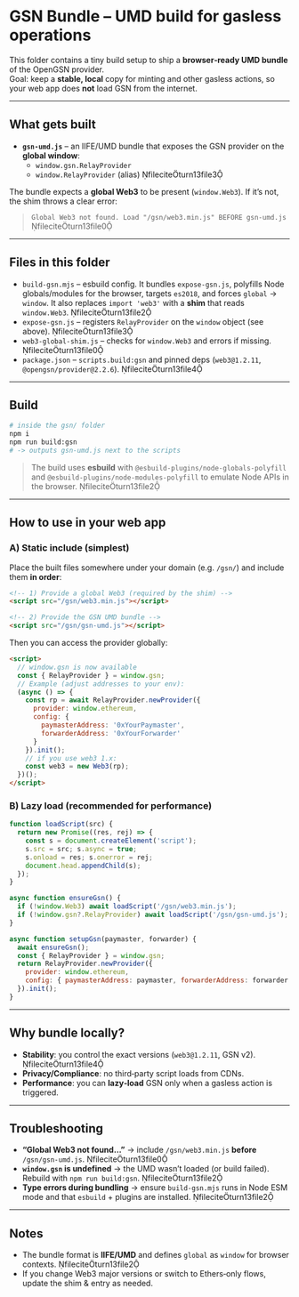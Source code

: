 # GSN Bundle – UMD build for gasless operations

This folder contains a tiny build setup to ship a **browser‑ready UMD bundle** of the OpenGSN provider.  
Goal: keep a **stable, local** copy for minting and other gasless actions, so your web app does **not** load GSN from the internet.

---

## What gets built

- **`gsn-umd.js`** – an IIFE/UMD bundle that exposes the GSN provider on the **global window**:
  - `window.gsn.RelayProvider`
  - `window.RelayProvider` (alias)  fileciteturn13file3

The bundle expects a **global Web3** to be present (`window.Web3`). If it’s not, the shim throws a clear error:

> `Global Web3 not found. Load "/gsn/web3.min.js" BEFORE gsn-umd.js`  fileciteturn13file0

---

## Files in this folder

- `build-gsn.mjs` – esbuild config. It bundles `expose-gsn.js`, polyfills Node globals/modules for the browser, targets `es2018`, and forces `global` → `window`. It also replaces `import 'web3'` with a **shim** that reads `window.Web3`.  fileciteturn13file2
- `expose-gsn.js` – registers `RelayProvider` on the `window` object (see above).  fileciteturn13file3
- `web3-global-shim.js` – checks for `window.Web3` and errors if missing.  fileciteturn13file0
- `package.json` – `scripts.build:gsn` and pinned deps (`web3@1.2.11`, `@opengsn/provider@2.2.6`).  fileciteturn13file4

---

## Build

```bash
# inside the gsn/ folder
npm i
npm run build:gsn
# -> outputs gsn-umd.js next to the scripts
```

> The build uses **esbuild** with `@esbuild-plugins/node-globals-polyfill` and `@esbuild-plugins/node-modules-polyfill` to emulate Node APIs in the browser.  fileciteturn13file2

---

## How to use in your web app

### A) Static include (simplest)

Place the built files somewhere under your domain (e.g. `/gsn/`) and include them **in order**:

```html
<!-- 1) Provide a global Web3 (required by the shim) -->
<script src="/gsn/web3.min.js"></script>

<!-- 2) Provide the GSN UMD bundle -->
<script src="/gsn/gsn-umd.js"></script>
```

Then you can access the provider globally:

```html
<script>
  // window.gsn is now available
  const { RelayProvider } = window.gsn;
  // Example (adjust addresses to your env):
  (async () => {
    const rp = await RelayProvider.newProvider({
      provider: window.ethereum,
      config: {
        paymasterAddress: '0xYourPaymaster',
        forwarderAddress: '0xYourForwarder'
      }
    }).init();
    // if you use web3 1.x:
    const web3 = new Web3(rp);
  })();
</script>
```

### B) Lazy load (recommended for performance)

```js
function loadScript(src) {
  return new Promise((res, rej) => {
    const s = document.createElement('script');
    s.src = src; s.async = true;
    s.onload = res; s.onerror = rej;
    document.head.appendChild(s);
  });
}

async function ensureGsn() {
  if (!window.Web3) await loadScript('/gsn/web3.min.js');
  if (!window.gsn?.RelayProvider) await loadScript('/gsn/gsn-umd.js');
}

async function setupGsn(paymaster, forwarder) {
  await ensureGsn();
  const { RelayProvider } = window.gsn;
  return RelayProvider.newProvider({
    provider: window.ethereum,
    config: { paymasterAddress: paymaster, forwarderAddress: forwarder }
  }).init();
}
```

---

## Why bundle locally?

- **Stability**: you control the exact versions (`web3@1.2.11`, GSN v2).  fileciteturn13file4
- **Privacy/Compliance**: no third‑party script loads from CDNs.
- **Performance**: you can **lazy‑load** GSN only when a gasless action is triggered.

---

## Troubleshooting

- **“Global Web3 not found…”** → include `/gsn/web3.min.js` **before** `/gsn/gsn-umd.js`.  fileciteturn13file0
- **`window.gsn` is undefined** → the UMD wasn’t loaded (or build failed). Rebuild with `npm run build:gsn`.  fileciteturn13file2
- **Type errors during bundling** → ensure `build-gsn.mjs` runs in Node ESM mode and that `esbuild` + plugins are installed.  fileciteturn13file2

---

## Notes

- The bundle format is **IIFE/UMD** and defines `global` as `window` for browser contexts.  fileciteturn13file2
- If you change Web3 major versions or switch to Ethers‑only flows, update the shim & entry as needed.

